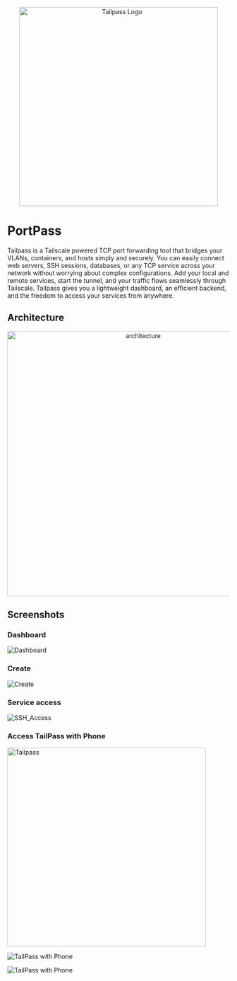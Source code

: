 <p align="center">
  <img src="images/tailpass.png" alt="Tailpass Logo" width="450">
</p>

# PortPass
Tailpass is a Tailscale powered TCP port forwarding tool that bridges your VLANs, containers, and hosts  simply and securely.
You can easily connect web servers, SSH sessions, databases, or any TCP service across your network without worrying about complex configurations.
Add your local and remote services, start the tunnel, and your traffic flows seamlessly through Tailscale. Tailpass gives you a lightweight dashboard, an efficient backend, and the freedom to access your services from anywhere.

## Architecture

<p align="center">
  <img src="images/Architecture.svg" alt="architecture" width="600">
</p>

## Screenshots

### Dashboard

![Dashboard](images/Dashboard.png)

### Create

![Create](images/Create.png)


### Service access

![SSH_Access](images/SSH_Access.png)


### Access TailPass with Phone

<p align="left">
  <img src="images/TailPass_with_termux.jpg" alt="Tailpass" width="450">
</p>


![TailPass with Phone](images/Tailscale_Phone.jpg)


![TailPass with Phone](images/Dashboard_on_Phone.jpg)




